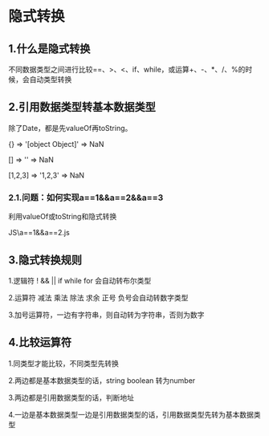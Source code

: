 # 隐式转换

## 1.什么是隐式转换

不同数据类型之间进行比较==、>、<、if、while，或运算+、-、*、/、%的时候，会自动类型转换

## 2.引用数据类型转基本数据类型

除了Date，都是先valueOf再toString。

{} => '[object Object]' => NaN

[] => '' => NaN

[1,2,3] => '1,2,3' => NaN

### 2.1.问题：如何实现a==1&&a==2&&a==3

利用valueOf或toString和隐式转换

JS\a==1&&a==2.js

## 3.隐式转换规则

1.逻辑符 ! && || if while for 会自动转布尔类型

2.运算符 减法 乘法 除法 求余 正号 负号会自动转数字类型

3.加号运算符，一边有字符串，则自动转为字符串，否则为数字

## 4.比较运算符

1.同类型才能比较，不同类型先转换

2.两边都是基本数据类型的话，string boolean 转为number

3.两边都是引用数据类型的话，判断地址

4.一边是基本数据类型一边是引用数据类型的话，引用数据类型先转为基本数据类型
